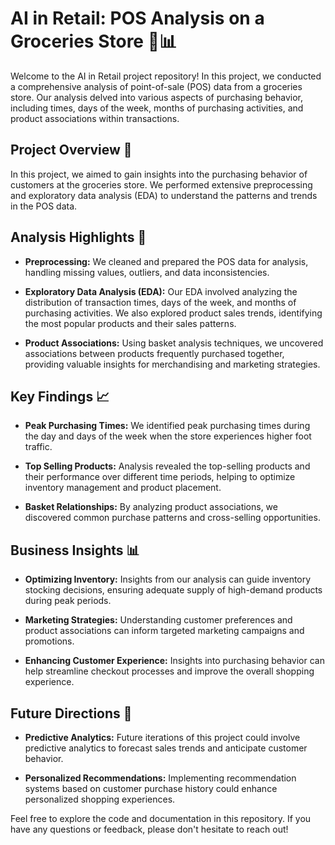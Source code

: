 # AI in Retail: POS Analysis on a Groceries Store 🛒📊

Welcome to the AI in Retail project repository! In this project, we conducted a comprehensive analysis of point-of-sale (POS) data from a groceries store. Our analysis delved into various aspects of purchasing behavior, including times, days of the week, months of purchasing activities, and product associations within transactions.

## Project Overview 📝

In this project, we aimed to gain insights into the purchasing behavior of customers at the groceries store. We performed extensive preprocessing and exploratory data analysis (EDA) to understand the patterns and trends in the POS data.

## Analysis Highlights 🌟

- **Preprocessing:** We cleaned and prepared the POS data for analysis, handling missing values, outliers, and data inconsistencies.
  
- **Exploratory Data Analysis (EDA):** Our EDA involved analyzing the distribution of transaction times, days of the week, and months of purchasing activities. We also explored product sales trends, identifying the most popular products and their sales patterns.
  
- **Product Associations:** Using basket analysis techniques, we uncovered associations between products frequently purchased together, providing valuable insights for merchandising and marketing strategies.
  
## Key Findings 📈

- **Peak Purchasing Times:** We identified peak purchasing times during the day and days of the week when the store experiences higher foot traffic.
  
- **Top Selling Products:** Analysis revealed the top-selling products and their performance over different time periods, helping to optimize inventory management and product placement.
  
- **Basket Relationships:** By analyzing product associations, we discovered common purchase patterns and cross-selling opportunities.

## Business Insights 📊

- **Optimizing Inventory:** Insights from our analysis can guide inventory stocking decisions, ensuring adequate supply of high-demand products during peak periods.
  
- **Marketing Strategies:** Understanding customer preferences and product associations can inform targeted marketing campaigns and promotions.
  
- **Enhancing Customer Experience:** Insights into purchasing behavior can help streamline checkout processes and improve the overall shopping experience.

## Future Directions 🚀

- **Predictive Analytics:** Future iterations of this project could involve predictive analytics to forecast sales trends and anticipate customer behavior.
  
- **Personalized Recommendations:** Implementing recommendation systems based on customer purchase history could enhance personalized shopping experiences.


Feel free to explore the code and documentation in this repository. If you have any questions or feedback, please don't hesitate to reach out!

